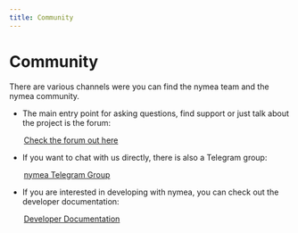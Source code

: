 ```yaml
---
title: Community
---
```


# Community

There are various channels were you can find the nymea team and the nymea community.

* The main entry point for asking questions, find support or just talk about the project is the forum:

<img src="https://raw.githubusercontent.com/guh/nymea-wiki/master/docs/en/images/icon-forum.png" style="width:16px;height:16px; float: left; text-align: center; margin-right: 10px; margin-bottom: 0.5em;"> [Check the forum out here](https://forum.nymea.io/)

* If you want to chat with us directly, there is also a Telegram group:

<img src="https://raw.githubusercontent.com/guh/nymea-wiki/master/docs/en/images/icon-telegram.png" style="width:16px;height:16px; float: left; text-align: center; margin-right: 10px; margin-bottom: 0.5em;"> [nymea Telegram Group](http://t.me/nymeacommunity)

* If you are interested in developing with nymea, you can check out the developer documentation:

<img src="https://raw.githubusercontent.com/guh/nymea-wiki/master/docs/en/images/icon-developers.png" style="width:16px;height:16px; float: left; text-align: center; margin-right: 10px; margin-bottom: 0.5em;"> [Developer Documentation](https://doc.nymea.io/)
